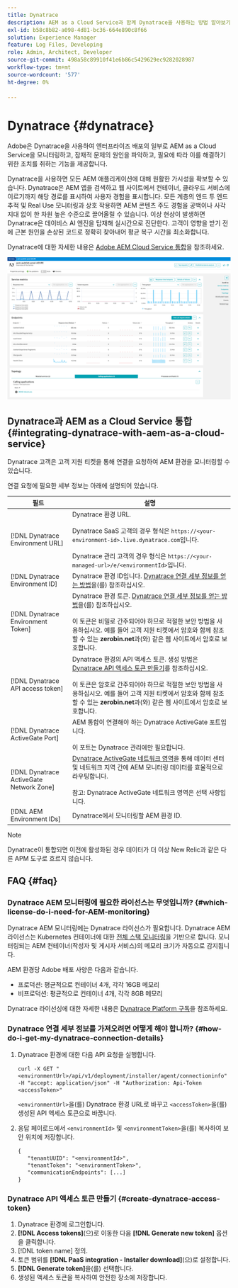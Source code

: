 ```yaml
---
title: Dynatrace
description: AEM as a Cloud Service과 함께 Dynatrace을 사용하는 방법 알아보기
exl-id: b58c8b82-a098-4d81-bc36-664e890c8f66
solution: Experience Manager
feature: Log Files, Developing
role: Admin, Architect, Developer
source-git-commit: 498a58c89910f41e6b86c5429629ec9282028987
workflow-type: tm+mt
source-wordcount: '577'
ht-degree: 0%

---
```


# Dynatrace {#dynatrace}

Adobe은 Dynatrace을 사용하여 엔터프라이즈 배포의 일부로 AEM as a Cloud Service을 모니터링하고, 잠재적 문제의 원인을 파악하고, 필요에 따라 이를 해결하기 위한 조치를 취하는 기능을 제공합니다.

Dynatrace을 사용하면 모든 AEM 애플리케이션에 대해 원활한 가시성을 확보할 수 있습니다. Dynatrace은 AEM 앱을 검색하고 웹 사이트에서 컨테이너, 클라우드 서비스에 이르기까지 해당 경로를 표시하여 사용자 경험을 표시합니다. 모든 계층의 엔드 투 엔드 추적 및 Real Use 모니터링과 상호 작용하면 AEM 콘텐츠 주도 경험을 공백이나 사각지대 없이 한 차원 높은 수준으로 끌어올릴 수 있습니다. 이상 현상이 발생하면 Dynatrace은 데이비스 AI 엔진을 탑재해 실시간으로 진단한다. 고객이 영향을 받기 전에 근본 원인을 손상된 코드로 정확히 찾아내어 평균 복구 시간을 최소화합니다.

Dynatrace에 대한 자세한 내용은 [Adobe AEM Cloud Service 통합](https://www.dynatrace.com/hub/detail/adobe-experience-manager-1/)을 참조하세요.

![AEM 작성자 및 게시자 성능 지표](/help/implementing/cloud-manager/assets/dynatrace-performance-metrics.png)

## Dynatrace과 AEM as a Cloud Service 통합 {#integrating-dynatrace-with-aem-as-a-cloud-service}

Dynatrace 고객은 고객 지원 티켓을 통해 연결을 요청하여 AEM 환경을 모니터링할 수 있습니다.

연결 요청에 필요한 세부 정보는 아래에 설명되어 있습니다.

| **필드** | **설명** |
|---|---|
| [!DNL Dynatrace Environment URL] | Dynatrace 환경 URL.<br><br>Dynatrace SaaS 고객의 경우 형식은 `https://<your-environment-id>.live.dynatrace.com`입니다.<br><br>Dynatrace 관리 고객의 경우 형식은 `https://<your-managed-url>/e/<environmentId>`입니다. |
| [!DNL Dynatrace Environment ID] | Dynatrace 환경 ID입니다. [Dynatrace 연결 세부 정보를 얻는 방법](#how-do-i-get-my-dynatrace-connection-details)을(를) 참조하십시오. |
| [!DNL Dynatrace Environment Token] | Dynatrace 환경 토큰. [Dynatrace 연결 세부 정보를 얻는 방법](#how-do-i-get-my-dynatrace-connection-details)을(를) 참조하십시오.<br><br>이 토큰은 비밀로 간주되어야 하므로 적절한 보안 방법을 사용하십시오. 예를 들어 고객 지원 티켓에서 암호와 함께 참조할 수 있는 **zerobin.net**&#x200B;과(와) 같은 웹 사이트에서 암호로 보호합니다. |
| [!DNL Dynatrace API access token] | Dynatrace 환경의 API 액세스 토큰. 생성 방법은 [Dynatrace API 액세스 토큰 만들기](#create-dynatrace-access-token)를 참조하십시오.<br><br>이 토큰은 암호로 간주되어야 하므로 적절한 보안 방법을 사용하십시오. 예를 들어 고객 지원 티켓에서 암호와 함께 참조할 수 있는 **zerobin.net**&#x200B;과(와) 같은 웹 사이트에서 암호로 보호합니다.<br> |
| [!DNL Dynatrace ActiveGate Port] | AEM 통합이 연결해야 하는 Dynatrace ActiveGate 포트입니다.<br><br>이 포트는 Dynatrace 관리에만 필요합니다. |
| [!DNL Dynatrace ActiveGate Network Zone] | [Dynatrace ActiveGate 네트워크 영역](https://docs.dynatrace.com/docs/manage/network-zones)을 통해 데이터 센터 및 네트워크 지역 간에 AEM 모니터링 데이터를 효율적으로 라우팅합니다.<br><br>참고: Dynatrace ActiveGate 네트워크 영역은 선택 사항입니다. |
| [!DNL AEM Environment IDs] | Dynatrace에서 모니터링할 AEM 환경 ID. |

>[!NOTE]
>
>Dynatrace이 통합되면 이전에 활성화된 경우 데이터가 더 이상 New Relic과 같은 다른 APM 도구로 흐르지 않습니다.

## FAQ {#faq}

### Dynatrace AEM 모니터링에 필요한 라이선스는 무엇입니까? {#which-license-do-i-need-for-AEM-monitoring}

Dynatrace AEM 모니터링에는 Dynatrace 라이선스가 필요합니다. Dynatrace AEM 라이선스는 Kubernetes 컨테이너에 대한 [전체 스택 모니터링](https://docs.dynatrace.com/docs/shortlink/dps-hosts#gib-hour-calculation-for-containers-and-application-only-monitoring)을 기반으로 합니다. 모니터링되는 AEM 컨테이너(작성자 및 게시자 서비스)의 메모리 크기가 자동으로 감지됩니다.

AEM 환경당 Adobe 배포 사양은 다음과 같습니다.

* 프로덕션: 평균적으로 컨테이너 4개, 각각 16GB 메모리
* 비프로덕션: 평균적으로 컨테이너 4개, 각각 8GB 메모리

Dynatrace 라이선싱에 대한 자세한 내용은 [Dynatrace Platform 구독](https://docs.dynatrace.com/docs/shortlink/dynatrace-platform-subscription)을 참조하세요.

### Dynatrace 연결 세부 정보를 가져오려면 어떻게 해야 합니까? {#how-do-i-get-my-dynatrace-connection-details}

1. Dynatrace 환경에 대한 다음 API 요청을 실행합니다.

   ```
   curl -X GET "<environmentUrl>/api/v1/deployment/installer/agent/connectioninfo" -H "accept: application/json" -H "Authorization: Api-Token <accessToken>"
   ```


   `<environmentUrl>`을(를) Dynatrace 환경 URL로 바꾸고 `<accessToken>`을(를) 생성된 API 액세스 토큰으로 바꿉니다.

1. 응답 페이로드에서 `<environmentId>` 및 `<environmentToken>`을(를) 복사하여 보안 위치에 저장합니다.

   ```
   {
      "tenantUUID": "<environmentId>",
      "tenantToken": "<environmentToken>",
      "communicationEndpoints": [...]
   }
   ```

### Dynatrace API 액세스 토큰 만들기 {#create-dynatrace-access-token}

1. Dynatrace 환경에 로그인합니다.
1. **[!DNL Access tokens]**(으)로 이동한 다음 **[!DNL Generate new token]** 옵션을 클릭합니다.
1. [!DNL token name] 정의.
1. 토큰 범위를 **[!DNL PaaS integration - Installer download]**(으)로 설정합니다.
1. **[!DNL Generate token]**&#x200B;을(를) 선택합니다.
1. 생성된 액세스 토큰을 복사하여 안전한 장소에 저장합니다.





